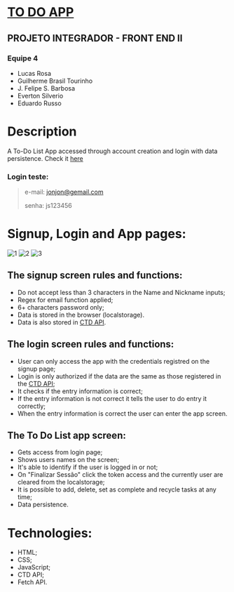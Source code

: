 # [TO DO APP](eversilverio.github.io/projeto_integrador/)
## PROJETO INTEGRADOR - FRONT END II
### Equipe 4
- Lucas Rosa
- Guilherme Brasil Tourinho
- J. Felipe S. Barbosa
- Everton Silverio
- Eduardo Russo

# Description

A To-Do List App accessed through account creation and login with data persistence. Check it [here](eversilverio.github.io/projeto_integrador/)

### Login teste:
> e-mail: jonjon@gemail.com
> 
> senha: js123456

# Signup, Login and App pages:

![1](https://user-images.githubusercontent.com/86390899/161307824-d0e317c3-c236-410e-b130-76235f0af80a.png)
![2](https://user-images.githubusercontent.com/86390899/161307835-3a4012e8-7c07-4d61-9ace-234091ee2ffa.png)
![3](https://user-images.githubusercontent.com/86390899/164068002-f1cb51b9-351f-4808-857a-cf587170c389.png)

## The signup screen rules and functions:
* Do not accept less than 3 characters in the Name and Nickname inputs;
* Regex for email function applied;
* 6+ characters password only;
* Data is stored in the browser (localstorage).
* Data is also stored in [CTD API](https://ctd-todo-api.herokuapp.com/).

## The login screen rules and functions:
* User can only access the app with the credentials registred on the signup page;
* Login is only authorized if the data are the same as those registered in the [CTD API](https://ctd-todo-api.herokuapp.com/);
* It checks if the entry information is correct;
* If the entry information is not correct it tells the user to do entry it correctly;
* When the entry information is correct the user can enter the app screen.

## The To Do List app screen:
* Gets access from login page;
* Shows users names on the screen;
* It's able to identify if the user is logged in or not;
* On "Finalizar Sessão" click the token access and the currently user are cleared from the localstorage;
* It is possible to add, delete, set as complete and recycle tasks at any time;
* Data persistence.

# Technologies:
* HTML;
* CSS;
* JavaScript;
* CTD API;
* Fetch API.
